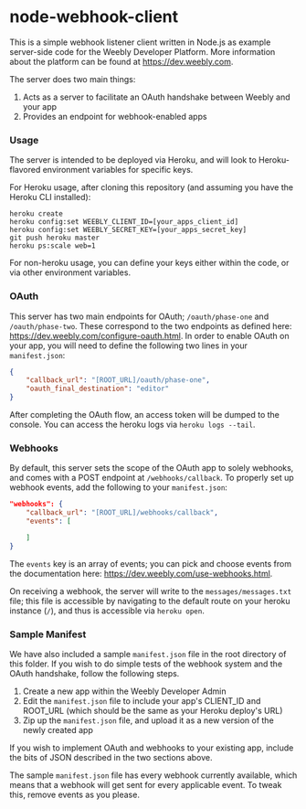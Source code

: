 # node-webhook-client

This is a simple webhook listener client written in Node.js as example server-side code for the Weebly Developer Platform. More information about the platform can be found at https://dev.weebly.com.

The server does two main things:

1. Acts as a server to facilitate an OAuth handshake between Weebly and your app
2. Provides an endpoint for webhook-enabled apps

### Usage

The server is intended to be deployed via Heroku, and will look to Heroku-flavored environment variables for specific keys.

For Heroku usage, after cloning this repository (and assuming you have the Heroku CLI installed):

```
heroku create
heroku config:set WEEBLY_CLIENT_ID=[your_apps_client_id]
heroku config:set WEEBLY_SECRET_KEY=[your_apps_secret_key]
git push heroku master
heroku ps:scale web=1
```

For non-heroku usage, you can define your keys either within the code, or via other environment variables. 

### OAuth

This server has two main endpoints for OAuth; `/oauth/phase-one` and `/oauth/phase-two`. These correspond to the two endpoints as defined here: https://dev.weebly.com/configure-oauth.html. In order to enable OAuth on your app, you will need to define the following two lines in your `manifest.json`:

```json
{
	"callback_url": "[ROOT_URL]/oauth/phase-one",
	"oauth_final_destination": "editor"
}
```

After completing the OAuth flow, an access token will be dumped to the console. You can access the heroku logs via `heroku logs --tail`.

### Webhooks

By default, this server sets the scope of the OAuth app to solely webhooks, and comes with a POST endpoint at `/webhooks/callback`. To properly set up webhook events, add the following to your `manifest.json`: 

```json
"webhooks": {
	"callback_url": "[ROOT_URL]/webhooks/callback",
	"events": [

	]
}
```

The `events` key is an array of events; you can pick and choose events from the documentation here: https://dev.weebly.com/use-webhooks.html. 

On receiving a webhook, the server will write to the `messages/messages.txt` file; this file is accessible by navigating to the default route on your heroku instance (`/`), and thus is accessible via `heroku open`. 

### Sample Manifest

We have also included a sample `manifest.json` file in the root directory of this folder. If you wish to do simple tests of the webhook system and the OAuth handshake, follow the following steps.

1. Create a new app within the Weebly Developer Admin
2. Edit the `manifest.json` file to include your app's CLIENT_ID and ROOT_URL (which should be the same as your Heroku deploy's URL)
3. Zip up the `manifest.json` file, and upload it as a new version of the newly created app

If you wish to implement OAuth and webhooks to your existing app, include the bits of JSON described in the two sections above.

The sample `manifest.json` file has every webhook currently available, which means that a webhook will get sent for every applicable event. To tweak this, remove events as you please.
